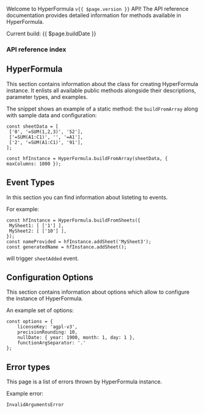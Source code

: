Welcome to HyperFormula `v{{ $page.version }}` API!
The API reference documentation provides detailed information for methods available in HyperFormula.

Current build: {{ $page.buildDate }}

### API reference index

<h2>HyperFormula</h2>
This section contains information about the class for creating HyperFormula instance. It enlists all available public methods alongside their descriptions, parameter types, and examples.

The snippet shows an example of a static method: the `buildFromArray` along with sample data and configuration:
```
const sheetData = [
 ['0', '=SUM(1,2,3)', '52'],
 ['=SUM(A1:C1)', '', '=A1'],
 ['2', '=SUM(A1:C1)', '91'],
];

const hfInstance = HyperFormula.buildFromArray(sheetData, { maxColumns: 1000 });
```

<h2>Event Types</h2>
In this section you can find information about listeting to events.

For example:

```
const hfInstance = HyperFormula.buildFromSheets({
 MySheet1: [ ['1'] ],
 MySheet2: [ ['10'] ],
});
const nameProvided = hfInstance.addSheet('MySheet3');
const generatedName = hfInstance.addSheet();
```
will trigger `sheetAdded` event.

<h2>Configuration Options</h2>
This section contains information about options which allow to configure the instance of HyperFormula.

An example set of options:
```
const options = {
    licenseKey: 'agpl-v3',
    precisionRounding: 10,
    nullDate: { year: 1900, month: 1, day: 1 },
    functionArgSeparator: '.'
};
```

<h2>Error types</h2>
This page is a list of errors thrown by HyperFormula instance.

Example error:
```
InvalidArgumentsError
```
